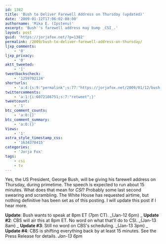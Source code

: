 ```yaml
---
id: 1382
title: 'Bush to Deliver Farewell Address on Thursday (updated)'
date: '2009-01-12T17:06:02-08:00'
authorname: 'Mika E. (Ipstenu)'
excerpt: 'Bush''s farewell address may bump _CSI_.'
layout: post
guid: 'https://jorjafox.net/?p=1382'
permalink: /2009/bush-to-deliver-farewell-address-on-thursday/
ljxp_comments:
    - '0'
ljxp_privacy:
    - '0'
aktt_tweeted:
    - '1'
tweetbackscheck:
    - '1259702124'
shorturls:
    - 'a:4:{s:9:"permalink";s:77:"https://jorjafox.net/2009/01/12/bush-to-deliver-farewell-address-on-thursday/";s:7:"tinyurl";s:25:"http://tinyurl.com/8ybsdb";s:4:"isgd";s:18:"http://is.gd/5349A";s:5:"bitly";s:20:"http://bit.ly/6wLg4T";}'
twittercomments:
    - 'a:1:{i:6072186751;s:7:"retweet";}'
tweetcount:
    - '1'
btc_comment_counts:
    - 'a:0:{}'
btc_comment_summary:
    - 'a:0:{}'
Views:
    - '1'
astra_style_timestamp_css:
    - '1634370415'
categories:
    - 'Jorja Fox'
tags:
    - csi
    - tv
---
```


Yes, the US President, George Bush, will be giving his farewell address on Thursday, during primetime.  The speech is expected to run about 15 minutes.  What does that mean for _CSI_? Probably some last second swearing and scrambling.  The White House has requested airtime, but nothing definitive has been set as of this posting. I will update this post if I hear more.

**Update**: Bush wants to speak at 8pm ET (7pm CT). _(Jan-12 6pm) _
**Update #2**: CBS will air this at 8pm ET.  No word on what that'll do to CSI. _(Jan-13 8am) _
**Update #3**: Still no word on CBS's scheduling. _(Jan-13 3pm) _
**Update #4**: CBS is shifting everything back by at least 15 minutes. See the Press Release for details. _Jan-13 6pm_
